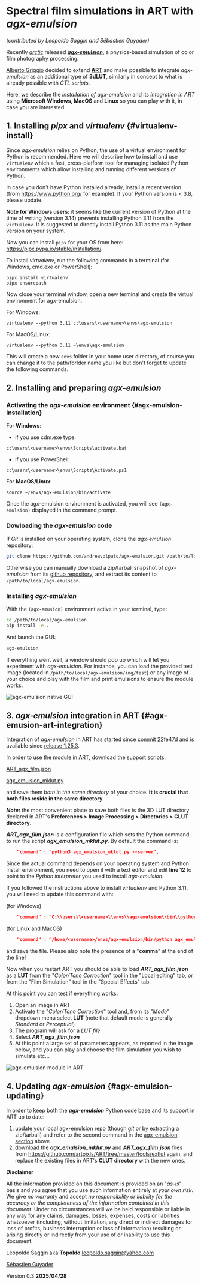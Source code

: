 # Spectral film simulations in ART with *agx-emulsion*

*(contributed by Leopoldo Saggin and Sébastien Guyader)*

Recently [*arctic*](https://discuss.pixls.us/u/arctic/summary) released [***agx-emulsion***](https://github.com/andreavolpato/agx-emulsion), a physics-based simulation of color film photography processing.

[Alberto Griggio](https://discuss.pixls.us/u/agriggio) decided to extend [**ART**](https://art.pixls.us/) and make possible to integrate *agx-emulsion* as an additional type of **3dLUT**, similarly in concept to what is already possible with *CTL scripts*.

Here, we describe the *installation of agx-emulsion* and its *integration in ART* using **Microsoft Windows, MacOS** and **Linux** so you can play with it, in case you are interested.

## 1. Installing *pipx* and *virtualenv* {#virtualenv-install}

Since *agx-emulsion* relies on Python, the use of a virtual environment for Python is recommended. Here we will describe how to install and use `virtualenv` which a fast, cross-platform tool for managing isolated Python environments which allow installing and running different versions of Python.

In case you don't have Python installed already, install a recent version (from <https://www.python.org/> for example). If your Python version is \< 3.8, please update.

**Note for Windows users:** it seems like the current version of Python at the time of writing (version 3.14) prevents installing Python 3.11 from the `virtualenv`. It is suggested to directly install Python 3.11 as the main Python version on your system.

Now you can install `pipx` for your OS from here: <https://pipx.pypa.io/stable/installation/>.

To install *virtualenv*, run the following commands in a terminal (for Windows, cmd.exe or PowerShell):

```         
pipx install virtualenv
pipx ensurepath
```

Now close your terminal window, open a new terminal and create the virtual environment for agx-emulsion.

For Windows:

```         
virtualenv --python 3.11 c:\users\<username>\envs\agx-emulsion
```

For MacOS/Linux:

```         
virtualenv --python 3.11 ~\envs\agx-emulsion
```

This will create a new `envs` folder in your home user directory, of course you can change it to the path/forlder name you like but don't forget to update the following commands.

## 2. Installing and preparing *agx-emulsion*

### **Activating the *agx-emulsion*** environment {#agx-emulsion-installation}

For **Windows**:

-    if you use cdm.exe type:

```         
c:\users\<username>\envs\Scripts\activate.bat
```

-   if you use PowerShell:

```         
c:\users\<username>\envs\Scripts\Activate.ps1
```

For **MacOS/Linux**:

```         
source ~/envs/agx-emulsion/bin/activate
```

Once the agx-emulsion environment is activated, you will see `(agx-emulsion)` displayed in the command prompt.

### **Dowloading the *agx-emulsion*** **code**

If *Git* is installed on your operating system, clone the *agx-emulsion* repository:

``` bash
git clone https://github.com/andreavolpato/agx-emulsion.git /path/to/local/agx-emulsion
```

Otherwise you can manually download a zip/tarball snapshot of *agx-emulsion* from its [github repository](https://github.com/andreavolpato/agx-emulsion/), and extract its content to `/path/to/local/agx-emulsion`.

### Installing *agx-emulsion*

With the `(agx-emusion)` environment active in your terminal, type:

``` bash
cd /path/to/local/agx-emulsion
pip install -e .
```

And launch the GUI:

``` bash
agx-emulsion
```

If everything went well, a window should pop up which will let you experiment with *agx-emulsion*. For instance, you can load the provided test image (located in `/path/to/local/agx-emulsion/img/test`) or any image of your choice and play with the film and print emulsions to ensure the module works.

![*agx-emulsion* native GUI](resources/agx-napari-GUI.png)

## 3. *agx-emulsion* integration in ART {#agx-emusion-art-integration}

Integration of *agx-emulsion* in ART has started since [commit 22fe47d](https://github.com/artpixls/ART/commit/22fe47d2a4b5f72c7895ddd0cf7cfddaaabf3cfe) and is available since [release 1.25.3](https://github.com/artpixls/ART/releases/tag/1.25.3).

In order to use the module in ART, download the support scripts:

[ART_agx_film.json](https://github.com/artpixls/ART/raw/refs/heads/master/tools/extlut/ART_agx_film.json)

[agx_emulsion_mklut.py](https://github.com/artpixls/ART/raw/refs/heads/master/tools/extlut/agx_emulsion_mklut.py)

and save them *both in the same directory* of your choice. **It is crucial that both files reside in the same directory**.

***Note:*** the most convenient place to save both files is the 3D LUT directory declared in ART's **Preferences \> Image Processing \> Directories \> CLUT directory**.

***ART_agx_film.json*** is a configuration file which sets the Python command to run the script ***agx_emulsion_mklut.py***. By default the command is:

``` json
    "command" : "python3 agx_emulsion_mklut.py --server",
```

Since the actual command depends on your operating system and Python install environment, you need to open it with a text editor and edit **line 12** to point to the *Python interpreter* you used to install *agx-emulsion*.

If you followed the instructions above to install *virtualenv* and Python 3.11, you will need to update this command with:

(for Windows)

``` json
    "command" : "C:\\users\\<username>\\envs\\agx-emulsion\\bin\\python agx_emulsion_mklut.py --server",
```

(for Linux and MacOS)

``` json
    "command" : "/home/<username>/envs/agx-emulsion/bin/python agx_emulsion_mklut.py --server",
```

and save the file. Please also note the presence of a "**comma**" at the end of the line!

Now when you restart ART you should be able to load ***ART_agx_film.json*** as a **LUT** from the "*Color/Tone Correction*" tool in the "Local editing" tab, or from the "Film Simulation" tool in the "Special Effects" tab.

At this point you can test if everything works:

1.  Open an image in ART
2.  Activate the "*Color/Tone Correction*" tool and, from its "*Mode"* dropdown menu select **LUT** (note that default mode is generally *Standard* or *Perceptual*)
3.  The program will ask for a *LUT file*
4.  Select ***ART_agx_film.json***
5.  At this point a large set of parameters appears, as reported in the image below, and you can play and choose the film simulation you wish to simulate etc...

![*agx-emulsion* module in ART](resources/agx-emulsion-lut.png)

## 4. Updating *agx-emulsion* {#agx-emulsion-updating}

In order to keep both the ***agx-emulsion*** Python code base and its support in ART up to date:

1.  update your local agx-emulsion repo (though *git* or by extracting a zip/tarball) and refer to the second command in the [agx-emulsion section](#agx-emulsion-installation) above
2.  download the ***agx_emulsion_mklut.py*** and ***ART_agx_film.json*** files from <https://github.com/artpixls/ART/tree/master/tools/extlut> again, and replace the existing files in ART's **CLUT directory** with the new ones.

**Disclaimer**

All the information provided on this document is provided on an "*as-is*" basis and you agree that you use such information entirely at *your own risk*. We give *no warranty* and accept *no responsibility or liability for the accuracy or the completeness of the information contained in this document*. Under no circumstances will we be held responsible or liable in any way for any claims, damages, losses, expenses, costs or liabilities whatsoever (including, without limitation, any direct or indirect damages for loss of profits, business interruption or loss of information) resulting or arising directly or indirectly from your use of or inability to use this document.

Leopoldo Saggin aka **Topoldo** [leopoldo.saggin\@yahoo.com](mailto:leopoldo.saggin@yahoo.com)

[Sébastien Guyader](https://discuss.pixls.us/u/sguyader)

Version 0.3 **2025/04/28**
